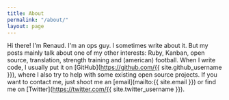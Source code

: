 ```yaml
---
title: About
permalink: "/about/"
layout: page
---
```


Hi there! I'm Renaud. I'm an ops guy.
I sometimes write about it. But my posts mainly talk about one of my other interests: Ruby, Kanban, open source, translation, strength training and (american) football.
When I write code, I usually put it on [GitHub](https://github.com/{{ site.github_username }}), where I also try to help with some existing open source projects.
If you want to contact me, just shoot me an [email](mailto:{{ site.email }}) or find me on [Twitter](https://twitter.com/{{ site.twitter_username }}).
